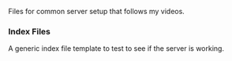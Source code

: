
Files for common server setup that follows my videos.

### Index Files
A generic index file template to test to see if the server is working.

